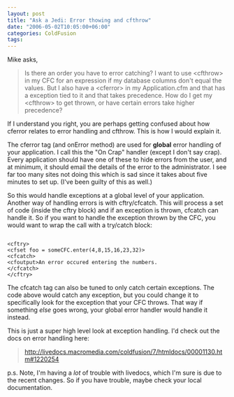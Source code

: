 ```yaml
---
layout: post
title: "Ask a Jedi: Error thowing and cfthrow"
date: "2006-05-02T10:05:00+06:00"
categories: ColdFusion 
tags: 
---
```


Mike asks, 

<blockquote>
Is there an order you have to error catching?  I want to use &lt;cfthrow&gt; in my CFC for an expression if my database columns don't equal the values.  But I also have a &lt;cferror&gt; in my Application.cfm and that has a exception tied to it and that takes precedence.  How do I get my &lt;cfthrow&gt; to get thrown, or have certain errors take higher precedence?
</blockquote>

If I understand you right, you are perhaps getting confused about how cferror relates to error handling and cfthrow. This is how I would explain it. 

The cferror tag (and onError method) are used for <b>global</b> error handling of your application. I call this the "On Crap" handler (except I don't say crap). Every application should have one of these to hide errors from the user, and at minimum, it should email the details of the error to the administrator. I see far too many sites not doing this which is sad since it takes about five minutes to set up. (I've been guilty of this as well.)

So this would handle exceptions at a global level of your application. Another way of handling errors is with cftry/cfcatch. This will process a set of code (inside the cftry block) and if an exception is thrown, cfcatch can handle it. So if you want to handle the exception thrown by the CFC, you would want to wrap the call with a try/catch block:

<code>
&lt;cftry&gt;
&lt;cfset foo = someCFC.enter(4,8,15,16,23,32)&gt;
&lt;cfcatch&gt;
&lt;cfoutput&gt;An error occured entering the numbers.
&lt;/cfcatch&gt;
&lt;/cftry&gt;
</code>

The cfcatch tag can also be tuned to only catch certain exceptions. The code above would catch any exception, but you could change it to specifically look for the exception that your CFC throws. That way if something <i>else</i> goes wrong, your global error handler would handle it instead.

This is just a super high level look at exception handling. I'd check out the docs on error handling here:

<blockquote>
<a href="http://livedocs.macromedia.com/coldfusion/7/htmldocs/00001130.htm#1220254">http://livedocs.macromedia.com/coldfusion/7/htmldocs/00001130.htm#1220254</a>
</blockquote>

p.s. Note, I'm having a <i>lot</i> of trouble with livedocs,  which I'm sure is due to the recent changes. So if you have trouble, maybe check your local documentation.